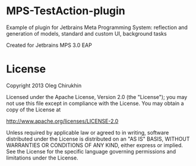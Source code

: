 MPS-TestAction-plugin
=====================

Example of plugin for Jetbrains Meta Programming System: reflection and generation of models, standard and custom UI, background tasks

Created for Jetbrains MPS 3.0 EAP


License
=======

Copyright 2013 Oleg Chirukhin

Licensed under the Apache License, Version 2.0 (the "License");
you may not use this file except in compliance with the License.
You may obtain a copy of the License at

http://www.apache.org/licenses/LICENSE-2.0

Unless required by applicable law or agreed to in writing, software
distributed under the License is distributed on an "AS IS" BASIS,
WITHOUT WARRANTIES OR CONDITIONS OF ANY KIND, either express or implied.
See the License for the specific language governing permissions and
limitations under the License.